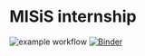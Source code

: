 # MISiS internship
![example workflow](https://github.com/Tidbid/MISiS_internship/actions/workflows/main-actions-ci.yml/badge.svg)
[![Binder](https://mybinder.org/badge_logo.svg)](https://mybinder.org/v2/gh/Tidbid/MISiS_internship/HEAD?labpath=task1.ipynb)
